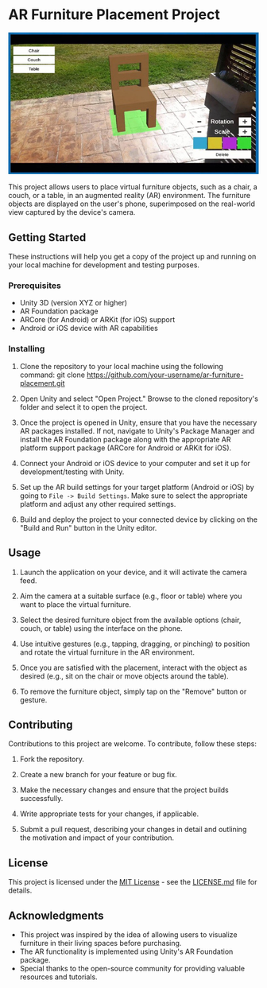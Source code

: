 # AR Furniture Placement Project

![Screenshot](Assets/sim.jpg)

This project allows users to place virtual furniture objects, such as a chair, a couch, or a table, in an augmented reality (AR) environment. The furniture objects are displayed on the user's phone, superimposed on the real-world view captured by the device's camera.

## Getting Started

These instructions will help you get a copy of the project up and running on your local machine for development and testing purposes.

### Prerequisites

- Unity 3D (version XYZ or higher)
- AR Foundation package
- ARCore (for Android) or ARKit (for iOS) support
- Android or iOS device with AR capabilities

### Installing

1. Clone the repository to your local machine using the following command:
git clone https://github.com/your-username/ar-furniture-placement.git

2. Open Unity and select "Open Project." Browse to the cloned repository's folder and select it to open the project.

3. Once the project is opened in Unity, ensure that you have the necessary AR packages installed. If not, navigate to Unity's Package Manager and install the AR Foundation package along with the appropriate AR platform support package (ARCore for Android or ARKit for iOS).

4. Connect your Android or iOS device to your computer and set it up for development/testing with Unity.

5. Set up the AR build settings for your target platform (Android or iOS) by going to `File -> Build Settings`. Make sure to select the appropriate platform and adjust any other required settings.

6. Build and deploy the project to your connected device by clicking on the "Build and Run" button in the Unity editor.

## Usage

1. Launch the application on your device, and it will activate the camera feed.

2. Aim the camera at a suitable surface (e.g., floor or table) where you want to place the virtual furniture.

3. Select the desired furniture object from the available options (chair, couch, or table) using the interface on the phone.

4. Use intuitive gestures (e.g., tapping, dragging, or pinching) to position and rotate the virtual furniture in the AR environment.

5. Once you are satisfied with the placement, interact with the object as desired (e.g., sit on the chair or move objects around the table).

6. To remove the furniture object, simply tap on the "Remove" button or gesture.

## Contributing

Contributions to this project are welcome. To contribute, follow these steps:

1. Fork the repository.

2. Create a new branch for your feature or bug fix.

3. Make the necessary changes and ensure that the project builds successfully.

4. Write appropriate tests for your changes, if applicable.

5. Submit a pull request, describing your changes in detail and outlining the motivation and impact of your contribution.

## License

This project is licensed under the [MIT License](https://opensource.org/licenses/MIT) - see the [LICENSE.md](LICENSE.md) file for details.

## Acknowledgments

- This project was inspired by the idea of allowing users to visualize furniture in their living spaces before purchasing.
- The AR functionality is implemented using Unity's AR Foundation package.
- Special thanks to the open-source community for providing valuable resources and tutorials.
